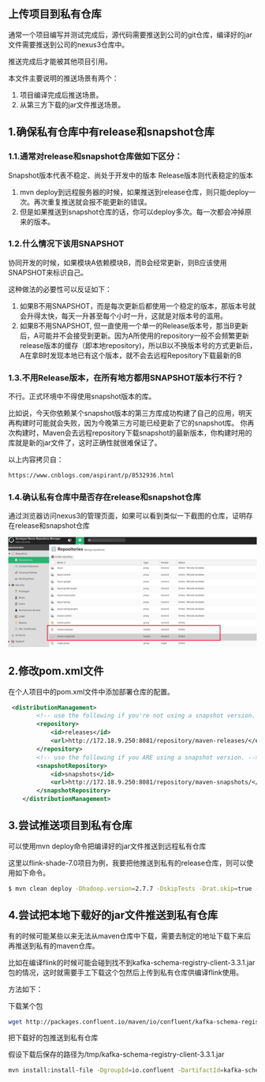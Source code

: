 ## 上传项目到私有仓库

通常一个项目编写并测试完成后，源代码需要推送到公司的git仓库，编译好的jar文件需要推送到公司的nexus3仓库中。

推送完成后才能被其他项目引用。

本文件主要说明的推送场景有两个：

1. 项目编译完成后推送场景。
1. 从第三方下载的jar文件推送场景。

## 1.确保私有仓库中有release和snapshot仓库

### 1.1.通常对release和snapshot仓库做如下区分：

Snapshot版本代表不稳定、尚处于开发中的版本  Release版本则代表稳定的版本 

1. mvn deploy到远程服务器的时候，如果推送到release仓库，则只能deploy一次。再次重复推送就会报不能更新的错误。
2. 但是如果推送到snapshot仓库的话，你可以deploy多次。每一次都会冲掉原来的版本。

### 1.2.什么情况下该用SNAPSHOT

协同开发的时候，如果模块A依赖模块B，而B会经常更新，则B应该使用SNAPSHOT来标识自己。

这种做法的必要性可以反证如下： 

1. 如果B不用SNAPSHOT，而是每次更新后都使用一个稳定的版本，那版本号就会升得太快，每天一升甚至每个小时一升，这就是对版本号的滥用。 
1. 如果B不用SNAPSHOT, 但一直使用一个单一的Release版本号，那当B更新后，A可能并不会接受到更新。因为A所使用的repository一般不会频繁更新release版本的缓存（即本地repository)，所以B以不换版本号的方式更新后，A在拿B时发现本地已有这个版本，就不会去远程Repository下载最新的B 

### 1.3.不用Release版本，在所有地方都用SNAPSHOT版本行不行？      

不行。正式环境中不得使用snapshot版本的库。 

比如说，今天你依赖某个snapshot版本的第三方库成功构建了自己的应用，明天再构建时可能就会失败，因为今晚第三方可能已经更新了它的snapshot库。
你再次构建时，Maven会去远程repository下载snapshot的最新版本，你构建时用的库就是新的jar文件了，这时正确性就很难保证了。

以上内容拷贝自： 
```html
https://www.cnblogs.com/aspirant/p/8532936.html
```

### 1.4.确认私有仓库中是否存在release和snapshot仓库

通过浏览器访问nexus3的管理页面，如果可以看到类似一下截图的仓库，证明存在release和snapshot仓库

![](mvn-deploy/nexus3.png)


## 2.修改pom.xml文件

在个人项目中的pom.xml文件中添加部署仓库的配置。

```xml
 <distributionManagement>
        <!-- use the following if you're not using a snapshot version. -->
        <repository>
            <id>releases</id>
            <url>http://172.18.9.250:8081/repository/maven-releases/</url>
        </repository>
        <!-- use the following if you ARE using a snapshot version. -->
        <snapshotRepository>
            <id>snapshots</id>
            <url>http://172.18.9.250:8081/repository/maven-snapshots/</url>
        </snapshotRepository>
    </distributionManagement>
```

## 3.尝试推送项目到私有仓库

可以使用mvn deploy命令把编译好的jar文件推送到远程私有仓库

这里以flink-shade-7.0项目为例，我要把他推送到私有的release仓库，则可以使用如下命令。

```bash
$ mvn clean deploy -Dhadoop.version=2.7.7 -DskipTests -Drat.skip=true -P release
```

## 4.尝试把本地下载好的jar文件推送到私有仓库

有的时候可能某些以来无法从maven仓库中下载，需要去制定的地址下载下来后再推送到私有的maven仓库。

比如在编译flink的时候可能会碰到找不到kafka-schema-registry-client-3.3.1.jar包的情况，这时就需要手工下载这个包然后上传到私有仓库供编译flink使用。

方法如下：

下载某个包

```bash
wget http://packages.confluent.io/maven/io/confluent/kafka-schema-registry-client/3.3.1/kafka-schema-registry-client-3.3.1.jar
```


把下载好的包推送到私有仓库

假设下载后保存的路径为/tmp/kafka-schema-registry-client-3.3.1.jar

```bash
mvn install:install-file -DgroupId=io.confluent -DartifactId=kafka-schema-registry-client -Dversion=3.3.1 -Dpackaging=jar -Dfile=/tmp/kafka-schema-registry-client-3.3.1.jar
```